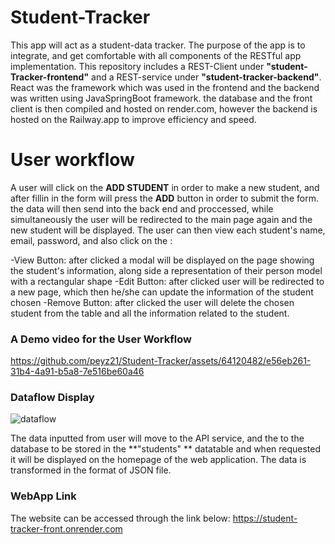 # Student-Tracker
This app will act as a student-data tracker. The purpose of the app is to integrate, and get comfortable with all components of the RESTful app implementation. This repository includes a REST-Client under **"student-Tracker-frontend"** and a REST-service under **"student-tracker-backend"**. React was the framework which was used in the frontend and the backend was written using JavaSpringBoot framework. the database and the front client is then compiled and hosted on render.com, however the backend is hosted on the Railway.app to improve efficiency and speed.


# User workflow
A user will click on the **ADD STUDENT** in order to make a new student, and after fillin in the form will press the **ADD**  button in order to submit the form. the data will then send into the back end and proccessed, while simultaneously the user will be redirected to the main page again and the new student will be displayed.
The user can then view each student's name, email, password, and also click on the :

  -View Button: after clicked a modal will be displayed on the page showing the student's information, along side a representation of their person model with a rectangular shape
  -Edit Button: after clicked user will be redirected to a new page, which then he/she can update the information of the student chosen
  -Remove Button: after clicked the user will delete the chosen student from the table and all the information related to the student.
  
### A Demo video for the User Workflow

https://github.com/peyz21/Student-Tracker/assets/64120482/e56eb261-31b4-4a91-b5a8-7e516be60a46


### Dataflow Display

![dataflow](https://github.com/peyz21/Student-Tracker/assets/64120482/2d49b6ad-6d63-4589-a2e4-edf651ccf5d0)

The data inputted from user will move to the API service, and the to the database to be stored in the **"students" ** datatable and when requested it will be displayed on the homepage of the web application. The data is transformed in the format of JSON file. 


### WebApp Link
The website can be accessed through the link below: 
https://student-tracker-front.onrender.com

